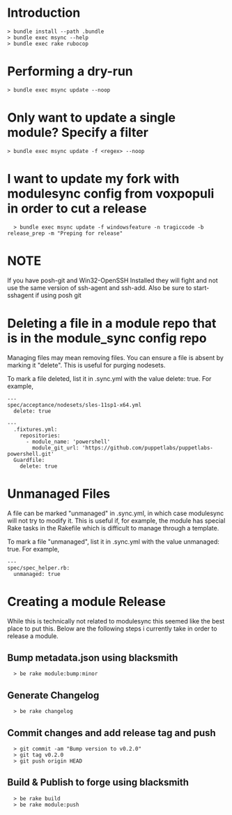 # Introduction
```
> bundle install --path .bundle
> bundle exec msync --help
> bundle exec rake rubocop
```

# Performing a dry-run
```
> bundle exec msync update --noop
```


# Only want to update a single module?  Specify a filter
```
> bundle exec msync update -f <regex> --noop
```

# I want to update my fork with modulesync config from voxpopuli in order to cut a release
```
  > bundle exec msync update -f windowsfeature -n tragiccode -b release_prep -m "Preping for release"
```

# NOTE
If you have posh-git and Win32-OpenSSH Installed they will fight and not use the same version of ssh-agent and ssh-add.  Also be sure to start-sshagent if using posh git


# Deleting a file in a module repo that is in the module_sync config repo
Managing files may mean removing files. You can ensure a file is absent by marking it "delete". This is useful for purging nodesets.

To mark a file deleted, list it in .sync.yml with the value delete: true. For example,
```
---
spec/acceptance/nodesets/sles-11sp1-x64.yml
  delete: true
```
```
---
  .fixtures.yml:
    repositories:
      - module_name: 'powershell'
        module_git_url: 'https://github.com/puppetlabs/puppetlabs-powershell.git'
  Guardfile:
    delete: true
```


# Unmanaged Files

A file can be marked "unmanaged" in .sync.yml, in which case modulesync will not try to modify it. This is useful if, for example, the module has special Rake tasks in the Rakefile which is difficult to manage through a template.

To mark a file "unmanaged", list it in .sync.yml with the value unmanaged: true. For example,
```
---
spec/spec_helper.rb:
  unmanaged: true

```


# Creating a module Release

While this is technically not related to modulesync this seemed like the best place to put this.  Below are the following steps i currently take in order to release a module.

## Bump metadata.json using blacksmith
```
  > be rake module:bump:minor
```

## Generate Changelog
```
  > be rake changelog
```

## Commit changes and add release tag and push
```
  > git commit -am "Bump version to v0.2.0"
  > git tag v0.2.0
  > git push origin HEAD
```
## Build & Publish to forge using blacksmith
```
  > be rake build
  > be rake module:push
```
